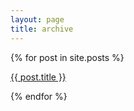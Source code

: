 ```yaml
---
layout: page
title: archive
---
```


<div class="post-date" style="border: None">
	{% for post in site.posts %}
		<p><a href="{{ post.url | prepend: site.baseurl | prepend: site.url }}">{{ post.title }}</a></p>
	{% endfor %}
</div>
